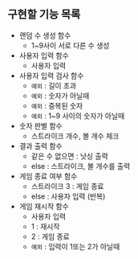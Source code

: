 
## 구현할 기능 목록

- 랜덤 수 생성 함수
  - 1~9사이 서로 다른 수 생성
- 사용자 입력 함수
  - 사용자 입력
- 사용자 입력 검사 함수
  - `예외` : 길이 초과
  - `예외` : 숫자가 아닐때
  - `예외` : 중복된 숫자
  - `예외` : 1~9 사이의 숫자가 아닐때
- 숫자 판별 함수
  - 스트라이크 개수, 볼 개수 체크
- 결과 출력 함수
  - 같은 수 없으면 : 낫싱 출력 
  - else : 스트라이크, 볼 개수를 출력
- 게임 종료 여부 함수
  - 스트라이크 3 : 게임 종료
  - else : 사용자 입력 (반복)
- 게임 재시작 함수
  - 사용자 입력
  - 1 : 재시작
  - 2 : 게임 종료
  - `예외` : 입력이 1또는 2가 아닐때